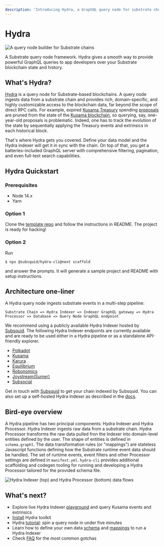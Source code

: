 ```yaml
---
description: 'Introducing Hydra, a GraphQL query node for substrate chains'
---
```


# Hydra

![A query node builder for Substrate chains](.gitbook/assets/hydra-logo-horizontallockup.svg)

A Substrate query node framework. Hydra gives a smooth way to provide powerful GraphQL queries to app developers over your Substrate blockchain state and history.

## What's Hydra?

[Hydra](https://subsquid.io) is a query node for Substrate-based blockchains. A query node ingests data from a substrate chain and provides rich, domain-specific, and highly customizable access to the blockchain data, far beyond the scope of direct RPC calls. For example, expired [Kusama Treasury](https://wiki.polkadot.network/docs/en/learn-treasury) spending [proposals](https://kusama.subscan.io/event?module=Treasury&event=Proposed) are pruned from the state of the [Kusama blockchain](https://polkascan.io/kusama), so querying, say, one-year-old proposals is problematic. Indeed, one has to track the evolution of the state by sequentially applying the Treasury events and extrinsics in each historical block.

That's where Hydra gets you covered. Define your data model and the Hydra indexer will get it in sync with the chain. On top of that, you get a batteries-included GraphQL server with comprehensive filtering, pagination, and even full-text search capabilities.

## Hydra Quickstart

### Prerequisites

- Node 14.x
- Yarn

### Option 1

Clone the [template repo](https://github.com/subsquid/hydra-template) and follow the instructions in README. The project is ready for hacking!

### Option 2

Run

```text
$ npx @subsquid/hydra-cli@next scaffold
```

and answer the prompts. It will generate a sample project and README with setup instructions.


## Architecture one-liner

A Hydra query node ingests substrate events in a multi-step pipeline:

```text
Substrate Chain => Hydra Indexer => Indexer GraphQL gateway => Hydra Processor => Database => Query Node GraphQL endpoint
```

We recommend using a publicly available Hydra Indexer hosted by [Subsquid](https://subsquid.io).
The following Hydra Indexer endpoints are currently available and are ready to be used either in a Hydra pipeline or as a standalone API-friendly explorer.

- [Polkadot](https://polkadot.indexer.gc.subsquid.io/graphql)
- [Kusama](https://kusama.indexer.gc.subsquid.io/graphql)
- [Karura](https://karura.indexer.gc.subsquid.io/graphql)
- [Equilibrium](https://equilibrium.indexer.gc.subsquid.io/graphql)
- [Robonomics](https://robonomics.indexer.gc.subsquid.io/graphql)
- [Joystream(Sumer)](https://joystream-sumer.indexer.gc.subsquid.io/graphql)
- [Subsocial](https://subsocial.indexer.gc.subsquid.io/graphql)

Get in touch with [Subsquid](mailto:dz@subsquid.io) to get your chain indexed by Subsquid.
You can also set up a self-hosted Hydra Indexer as described in the [docs](hydra-indexer.md).

## Bird-eye overview

A Hydra pipeline has two principal components: Hydra Indexer and Hydra Processor. Hydra Indexer ingests raw data from a substrate chain. Hydra Processor transforms the raw data pulled fron the Indexer into domain-level entities defined by the user. The shape of entities is defined in `schema.graphl`. The data transformation rules (or "mappings") are stateless Javascript functions defining how the Substrate runtime event data should be handled. The set of runtime events, event filters and other Processor settings are defined in `manifest.yml`. `hydra-cli` provides additional scaffolding and codegen tooling for running and developing a Hydra Processor tailored for the provided schema file.

![Hydra Indexer \(top\) and Hydra Processor \(bottom\) data flows](./.gitbook/assets/hydra-diagram.png)

## What's next?

* Explore live Hydra Indexer  [playground](https://kusama.indexer.gc.subsquid.io/graphql) and query Kusama events and extrinsics
* [Install](install-hydra.md) Hydra toolkit 
* Hydra [tutorial](quick-start.md): spin a query node in under five minutes 
* Learn how to define your own data [schema](schema-spec/) and [mappings](mappings/) to run a Hydra Indexer
* Check [FAQ](faq.md) for the most common gotchas

